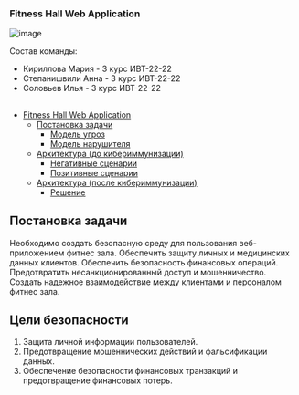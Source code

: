 ###  Fitness Hall Web Application


![image](https://github.com/user-attachments/assets/cfc2cc08-817e-46a0-970b-6d9f7b6fe0ad)



Состав команды:
- Кириллова Мария - 3 курс ИВТ-22-22
- Степанишвили Анна - 3 курс ИВТ-22-22
- Соловьев Илья - 3 курс ИВТ-22-22

##
- [Fitness Hall Web Application](#Start)
   - [Постановка задачи](#Task)
      - [Модель угроз](#Threats)
      - [Модель нарушителя](#Intruder)
   - [Архитектура (до кибериммунизации)](#Architecture1)
      - [Негативные сценарии](#NegativeScenarios)
      - [Позитивные сценарии](#PositiveScenarios)
   - [Архитектура (после кибериммунизации)](#Architecture2)
      - [Решение](#Decision)
##

## <a name="Task"> Постановка задачи</a>
Необходимо создать безопасную среду для пользования веб-приложением фитнес зала.
Обеспечить защиту личных и медицинских данных клиентов.
Обеспечить безопасность финансовых операций.
Предотвратить несанкционированный доступ и мошенничество.
Создать надежное взаимодействие между клиентами и персоналом фитнес зала.

## <a name="Purposes">Цели безопасности</a>
1. Защита личной информации пользователей.
2. Предотвращение мошеннических действий и фальсификации данных. 
3. Обеспечение безопасности финансовых транзакций и предотвращение финансовых потерь.
